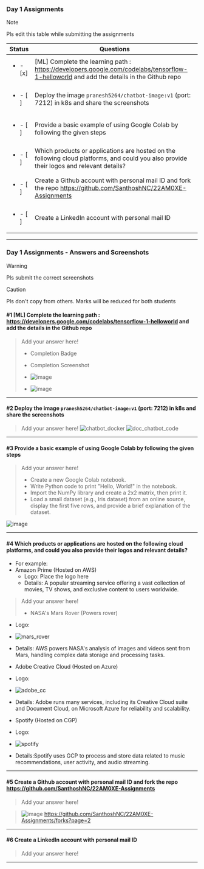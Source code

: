 ### Day 1 Assignments

> [!NOTE]
> Pls edit this table while submitting the assignments

| Status         | Questions     | 
|----------------|---------------|
| <ul><li>- [x] </li></ul> | [ML] Complete the learning path : https://developers.google.com/codelabs/tensorflow-1-helloworld and add the details in the Github repo |
| <ul><li>- [ ] </li></ul> | Deploy the image `pranesh5264/chatbot-image:v1` (port: 7212) in k8s and share the screenshots |
| <ul><li>- [ ] </li></ul> | Provide a basic example of using Google Colab by following the given steps  |
| <ul><li>- [ ] </li></ul> | Which products or applications are hosted on the following cloud platforms, and could you also provide their logos and relevant details?  |
| <ul><li>- [ ] </li></ul> | Create a Github account with personal mail ID and fork the repo https://github.com/SanthoshNC/22AM0XE-Assignments  |
| <ul><li>- [ ] </li></ul> | Create a LinkedIn account with personal mail ID  |


***

### Day 1 Assignments - Answers and Screenshots

> [!WARNING]
> Pls submit the correct screenshots

> [!CAUTION]
> Pls don't copy from others. Marks will be reduced for both students

#### #1 [ML] Complete the learning path : https://developers.google.com/codelabs/tensorflow-1-helloworld and add the details in the Github repo
> Add your answer here!
> - Completion Badge
> - Completion Screenshot
>
> - ![image](https://github.com/user-attachments/assets/f8671783-be8d-446e-ac69-0be1496b3253)
> - ![image](https://github.com/user-attachments/assets/9d189cc9-9100-4715-8e05-9593e6431d0e)



***

#### #2 Deploy the image `pranesh5264/chatbot-image:v1` (port: 7212) in k8s and share the screenshots
> Add your answer here!
![chatbot_docker](https://github.com/user-attachments/assets/d5f7f335-91f9-4676-9cae-a74405bcf6af)
> ![doc_chatbot_code](https://github.com/user-attachments/assets/9363fa9c-c2f8-4e43-ac43-c4bf3cbbe07a)


***

#### #3 Provide a basic example of using Google Colab by following the given steps
> Add your answer here!
> - Create a new Google Colab notebook.
> - Write Python code to print "Hello, World!" in the notebook.
> - Import the NumPy library and create a 2x2 matrix, then print it.
> - Load a small dataset (e.g., Iris dataset) from an online source, display the first five rows, and provide a brief explanation of the dataset.


![image](https://github.com/user-attachments/assets/5325d639-b5eb-44d0-92c1-e028f92eca24)

***

#### #4 Which products or applications are hosted on the following cloud platforms, and could you also provide their logos and relevant details? 
- For example:
- Amazon Prime (Hosted on AWS)
  - Logo: Place the logo here
  - Details: A popular streaming service offering a vast collection of movies, TV shows, and exclusive content to users worldwide.

> Add your answer here!
>
> - NASA's Mars Rover (Powers rover)
- Logo:
- ![mars_rover](https://github.com/user-attachments/assets/23c17271-17c4-460c-80f2-ff8a6b5dd0ee)
- Details: AWS powers NASA's analysis of images and videos sent from Mars, handling complex data storage and processing tasks.


- Adobe Creative Cloud (Hosted on Azure)
- Logo:
- ![adobe_cc](https://github.com/user-attachments/assets/dbc41c8a-3a2f-4bda-8ffa-08d9aa63be42)
- Details: Adobe runs many services, including its Creative Cloud suite and Document Cloud, on Microsoft Azure for reliability and scalability.



- Spotify (Hosted on CGP)
- Logo:
- ![spotify](https://github.com/user-attachments/assets/ccd3cf8d-49cf-4856-847c-094fb0ea9d26)
- Details:Spotify uses GCP to process and store data related to music recommendations, user activity, and audio streaming.

***

#### #5 Create a Github account with personal mail ID and fork the repo https://github.com/SanthoshNC/22AM0XE-Assignments
> Add your answer here!

> ![image](https://github.com/user-attachments/assets/373a9684-744e-42f1-abd4-e0e8746cb465)
https://github.com/SanthoshNC/22AM0XE-Assignments/forks?page=2
***

#### #6 Create a LinkedIn account with personal mail ID
> Add your answer here!

***
